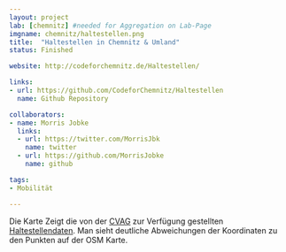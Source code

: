 ```yaml
---
layout: project
lab: [chemnitz] #needed for Aggregation on Lab-Page
imgname: chemnitz/haltestellen.png
title:  "Haltestellen in Chemnitz & Umland"
status: Finished

website: http://codeforchemnitz.de/Haltestellen/

links:
- url: https://github.com/CodeforChemnitz/Haltestellen
  name: Github Repository

collaborators:
- name: Morris Jobke
  links:
  - url: https://twitter.com/MorrisJbk
    name: twitter
  - url: https://github.com/MorrisJobke
    name: github

tags:
- Mobilität

---
```


Die Karte Zeigt die von der [CVAG](http://cvag.de/) zur Verfügung gestellten [Haltestellendaten][]. Man sieht deutliche Abweichungen der Koordinaten zu den Punkten auf der OSM Karte.

[Haltestellendaten]: http://www.cvag.de/eza/mis/stations?minLat=0&maxLat=100&minLon=0&maxLon=100
